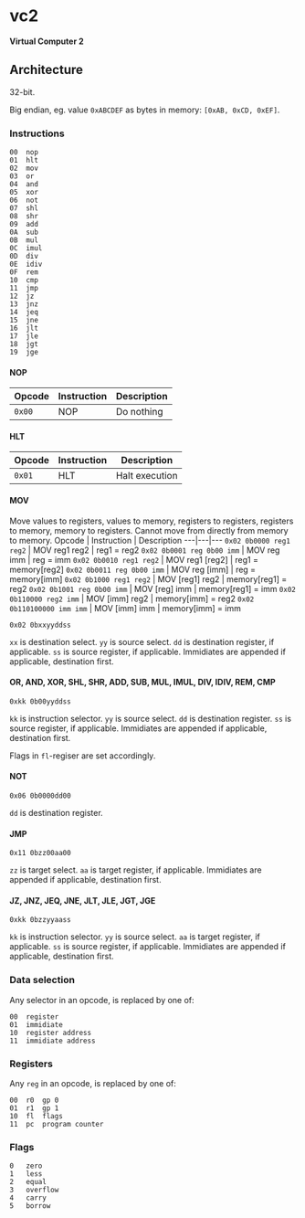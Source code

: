 
# vc2

**Virtual Computer 2**

## Architecture

32-bit.

Big endian, eg. value `0xABCDEF` as bytes in memory: `[0xAB, 0xCD, 0xEF]`.

### Instructions

```
00  nop
01  hlt
02  mov
03  or
04  and
05  xor
06  not
07  shl
08  shr
09  add
0A  sub
0B  mul
0C  imul
0D  div
0E  idiv
0F  rem
10  cmp
11  jmp
12  jz 
13  jnz
14  jeq
15  jne
16  jlt
17  jle
18  jgt
19  jge
```

#### NOP

Opcode | Instruction | Description
---|---|---
`0x00` | NOP | Do nothing

#### HLT

Opcode | Instruction | Description
---|---|---
`0x01` | HLT | Halt execution

#### MOV
Move values to registers, values to memory, registers to registers, registers to memory, memory to registers.
Cannot move from directly from memory to memory.
Opcode | Instruction | Description
---|---|---
`0x02 0b0000 reg1 reg2` | MOV reg1 reg2 | reg1 = reg2
`0x02 0b0001 reg 0b00 imm` | MOV reg imm | reg = imm
`0x02 0b0010 reg1 reg2` | MOV reg1 [reg2] | reg1 = memory[reg2]
`0x02 0b0011 reg 0b00 imm` | MOV reg [imm] | reg = memory[imm]
`0x02 0b1000 reg1 reg2` | MOV [reg1] reg2 | memory[reg1] = reg2
`0x02 0b1001 reg 0b00 imm` | MOV [reg] imm | memory[reg1] = imm
`0x02 0b110000 reg2 imm` | MOV [imm] reg2 | memory[imm] = reg2
`0x02 0b110100000 imm imm` | MOV [imm] imm | memory[imm] = imm

```
0x02 0bxxyyddss
```

`xx` is destination select.
`yy` is source select.
`dd` is destination register, if applicable.
`ss` is source register, if applicable.
Immidiates are appended if applicable, destination first.

#### OR, AND, XOR, SHL, SHR, ADD, SUB, MUL, IMUL, DIV, IDIV, REM, CMP

```
0xkk 0b00yyddss
```

`kk` is instruction selector.
`yy` is source select.
`dd` is destination register.
`ss` is source register, if applicable.
Immidiates are appended if applicable, destination first.

Flags in `fl`-regiser are set accordingly.

#### NOT

```
0x06 0b0000dd00
```

`dd` is destination register.

#### JMP

```
0x11 0bzz00aa00
```

`zz` is target select.
`aa` is target register, if applicable.
Immidiates are appended if applicable, destination first.

#### JZ, JNZ, JEQ, JNE, JLT, JLE, JGT, JGE

```
0xkk 0bzzyyaass
```

`kk` is instruction selector.
`yy` is source select.
`aa` is target register, if applicable.
`ss` is source register, if applicable.
Immidiates are appended if applicable, destination first.

### Data selection

Any selector in an opcode, is replaced by one of:

```
00  register
01  immidiate
10  register address
11  immidiate address
```

### Registers

Any `reg` in an opcode, is replaced by one of:

```
00  r0  gp 0
01  r1  gp 1
10  fl  flags
11  pc  program counter
```

### Flags

```
0   zero
1   less
2   equal
3   overflow
4   carry
5   borrow
```

